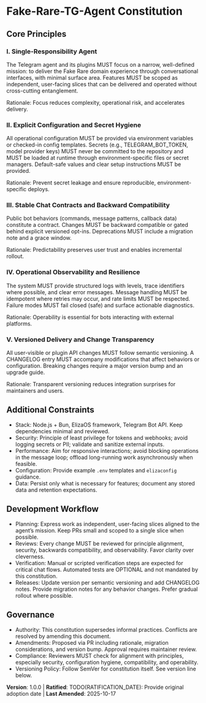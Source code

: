<!--
Sync Impact Report
- Version change: [unknown/template] → 1.0.0
- Modified principles: template placeholders → concrete agent principles
- Added sections: Additional Constraints; Development Workflow
- Removed sections: None (testing/TDD guidance explicitly excluded)
- Templates requiring updates:
  - ✅ .specify/templates/plan-template.md (testing → verification; tests dirs optional)
  - ✅ .specify/templates/spec-template.md (remove mandatory testing; rename verification fields)
  - ✅ .specify/templates/tasks-template.md (remove TDD-first wording; tests optional)
- Follow-up TODOs:
  - TODO(RATIFICATION_DATE): Provide original adoption date
-->

# Fake-Rare-TG-Agent Constitution

## Core Principles

### I. Single-Responsibility Agent
The Telegram agent and its plugins MUST focus on a narrow, well-defined mission: to
deliver the Fake Rare domain experience through conversational interfaces, with
minimal surface area. Features MUST be scoped as independent, user-facing slices
that can be delivered and operated without cross-cutting entanglement.

Rationale: Focus reduces complexity, operational risk, and accelerates delivery.

### II. Explicit Configuration and Secret Hygiene
All operational configuration MUST be provided via environment variables or
checked-in config templates. Secrets (e.g., TELEGRAM_BOT_TOKEN, model provider
keys) MUST never be committed to the repository and MUST be loaded at runtime
through environment-specific files or secret managers. Default-safe values and
clear setup instructions MUST be provided.

Rationale: Prevent secret leakage and ensure reproducible, environment-specific deploys.

### III. Stable Chat Contracts and Backward Compatibility
Public bot behaviors (commands, message patterns, callback data) constitute a
contract. Changes MUST be backward compatible or gated behind explicit versioned
opt-ins. Deprecations MUST include a migration note and a grace window.

Rationale: Predictability preserves user trust and enables incremental rollout.

### IV. Operational Observability and Resilience
The system MUST provide structured logs with levels, trace identifiers where
possible, and clear error messages. Message handling MUST be idempotent where
retries may occur, and rate limits MUST be respected. Failure modes MUST fail
closed (safe) and surface actionable diagnostics.

Rationale: Operability is essential for bots interacting with external platforms.

### V. Versioned Delivery and Change Transparency
All user-visible or plugin API changes MUST follow semantic versioning. A
CHANGELOG entry MUST accompany modifications that affect behaviors or
configuration. Breaking changes require a major version bump and an upgrade
guide.

Rationale: Transparent versioning reduces integration surprises for maintainers and users.

## Additional Constraints

- Stack: Node.js + Bun, ElizaOS framework, Telegram Bot API. Keep dependencies
  minimal and reviewed.
- Security: Principle of least privilege for tokens and webhooks; avoid logging
  secrets or PII; validate and sanitize external inputs.
- Performance: Aim for responsive interactions; avoid blocking operations in the
  message loop; offload long-running work asynchronously when feasible.
- Configuration: Provide example `.env` templates and `elizaconfig` guidance.
- Data: Persist only what is necessary for features; document any stored data and
  retention expectations.

## Development Workflow

- Planning: Express work as independent, user-facing slices aligned to the agent’s
  mission. Keep PRs small and scoped to a single slice when possible.
- Reviews: Every change MUST be reviewed for principle alignment, security,
  backwards compatibility, and observability. Favor clarity over cleverness.
- Verification: Manual or scripted verification steps are expected for critical
  chat flows. Automated tests are OPTIONAL and not mandated by this constitution.
- Releases: Update version per semantic versioning and add CHANGELOG notes. Provide
  migration notes for any behavior changes. Prefer gradual rollout where possible.

## Governance

- Authority: This constitution supersedes informal practices. Conflicts are
  resolved by amending this document.
- Amendments: Proposed via PR including rationale, migration considerations, and
  version bump. Approval requires maintainer review.
- Compliance: Reviewers MUST check for alignment with principles, especially
  security, configuration hygiene, compatibility, and operability.
- Versioning Policy: Follow SemVer for constitution itself. See version line below.

**Version**: 1.0.0 | **Ratified**: TODO(RATIFICATION_DATE): Provide original adoption date | **Last Amended**: 2025-10-17